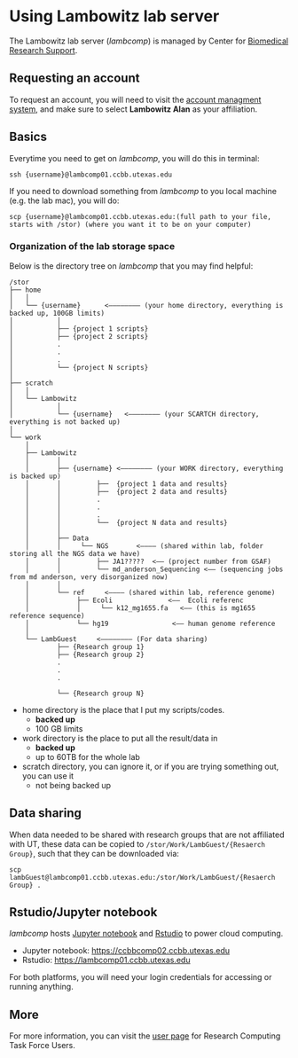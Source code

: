 # Using Lambowitz lab server #

The Lambowitz lab server (*lambcomp*) is managed by Center for [Biomedical Research Support](https://sites.cns.utexas.edu/cbrs/cbrs-administration).

## Requesting an account  ##

To request an account, you will need to visit the [account managment system](https://rctf-account-request.icmb.utexas.edu/cqb), and make sure to select **Lambowitz Alan** as your affiliation.


## Basics ##

Everytime you need to get on *lambcomp*, you will do this in terminal:

```	
ssh {username}@lambcomp01.ccbb.utexas.edu
```

If you need to download something from *lambcomp* to you local machine (e.g. the lab mac), you will do:

```
scp {username}@lambcomp01.ccbb.utexas.edu:(full path to your file, starts with /stor) (where you want it to be on your computer)
```

### Organization of the lab storage space ###

Below is the directory tree on *lambcomp* that you may find helpful:

```
/stor
├── home
│   │             
│   └── {username}      <———————— (your home directory, everything is backed up, 100GB limits)
│           │         
│           ├── {project 1 scripts} 
│           ├── {project 2 scripts} 
│           .
│           .
│           .
│           └── {project N scripts}
│                
├── scratch
│   │             
│   └── Lambowitz
│           │         
│           └── {username}   <———————— (your SCARTCH directory, everything is not backed up)
│                
└── work
    │             
    ├── Lambowitz
    │       │         
    │       ├── {username} <———————— (your WORK directory, everything is backed up)
    │       │         ├──  {project 1 data and results}
    │       │         ├──  {project 2 data and results}
    │       │         .
    │       │         .
    │       │         .
    │       │         └──  {project N data and results}
    │       │         
    │       ├── Data
    │       │     └── NGS		<———— (shared within lab, folder storing all the NGS data we have)
    │       │         ├── JA1?????  <—— (project number from GSAF)
    │       │         └── md_anderson_Sequencing <—— (sequencing jobs from md anderson, very disorganized now)
    │       │         
    │       └── ref     <———— (shared within lab, reference genome)
    │            ├── Ecoli              <——  Ecoli referenc
    │            │     └── k12_mg1655.fa   <—— (this is mg1655 reference sequence)
    │            └── hg19                <—— human genome reference 
    │            
    └── LambGuest     <———————— (For data sharing)
            ├── {Research group 1}
            ├── {Research group 2}
            .
            .
            .

            └── {Research group N} 
```

- home directory is the place that I put my scripts/codes.  
    - **backed up**
    - 100 GB limits
- work directory is the place to put all the result/data in  
    - **backed up**
    - up to 60TB for the whole lab
- scratch directory, you can ignore it, or if you are trying something out, you can use it 
    - not being backed up
    

## Data sharing ##
When data needed to be shared with research groups that are not affiliated with UT, these data can be copied to ```/stor/Work/LambGuest/{Resaerch Group}```, such that they can be downloaded via:

```
scp lambGuest@lambcomp01.ccbb.utexas.edu:/stor/Work/LambGuest/{Resaerch Group} .
```

## Rstudio/Jupyter notebook ##

*lambcomp* hosts [Jupyter notebook](http://jupyter.org/) and [Rstudio](https://www.rstudio.com/) to power cloud computing. 

- Jupyter notebook: https://ccbbcomp02.ccbb.utexas.edu
- Rstudio: https://lambcomp01.ccbb.utexas.edu

For both platforms, you will need your login credentials for accessing or running anything.

## More ##

For more information, you can visit the [user page](https://wikis.utexas.edu/display/RCTFusers/POD+Accounts) for Research Computing Task Force Users.
